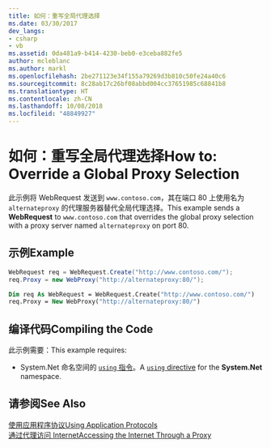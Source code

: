 ```yaml
---
title: 如何：重写全局代理选择
ms.date: 03/30/2017
dev_langs:
- csharp
- vb
ms.assetid: 0da481a9-b414-4230-beb0-e3ceba882fe5
author: mcleblanc
ms.author: markl
ms.openlocfilehash: 2be271123e34f155a79269d3b810c50fe24a40c6
ms.sourcegitcommit: 8c28ab17c26bf08abbd004cc37651985c68841b8
ms.translationtype: HT
ms.contentlocale: zh-CN
ms.lasthandoff: 10/08/2018
ms.locfileid: "48849927"
---
```

# <a name="how-to-override-a-global-proxy-selection"></a><span data-ttu-id="6e867-102">如何：重写全局代理选择</span><span class="sxs-lookup"><span data-stu-id="6e867-102">How to: Override a Global Proxy Selection</span></span>
<span data-ttu-id="6e867-103">此示例将 WebRequest 发送到 `www.contoso.com`，其在端口 80 上使用名为 `alternateproxy` 的代理服务器替代全局代理选择。</span><span class="sxs-lookup"><span data-stu-id="6e867-103">This example sends a **WebRequest** to `www.contoso.com` that overrides the global proxy selection with a proxy server named `alternateproxy` on port 80.</span></span>  
  
## <a name="example"></a><span data-ttu-id="6e867-104">示例</span><span class="sxs-lookup"><span data-stu-id="6e867-104">Example</span></span>  
  
```csharp  
WebRequest req = WebRequest.Create("http://www.contoso.com/");  
req.Proxy = new WebProxy("http://alternateproxy:80/");  
```  
  
```vb  
Dim req As WebRequest = WebRequest.Create("http://www.contoso.com/")  
req.Proxy = New WebProxy("http://alternateproxy:80/")  
```  
  
## <a name="compiling-the-code"></a><span data-ttu-id="6e867-105">编译代码</span><span class="sxs-lookup"><span data-stu-id="6e867-105">Compiling the Code</span></span>  
 <span data-ttu-id="6e867-106">此示例需要：</span><span class="sxs-lookup"><span data-stu-id="6e867-106">This example requires:</span></span>  
  
-   <span data-ttu-id="6e867-107">System.Net 命名空间的 [`using` 指令](~/docs/csharp/language-reference/keywords/using-directive.md)。</span><span class="sxs-lookup"><span data-stu-id="6e867-107">A [`using` directive](~/docs/csharp/language-reference/keywords/using-directive.md) for the **System.Net** namespace.</span></span>  
  
## <a name="see-also"></a><span data-ttu-id="6e867-108">请参阅</span><span class="sxs-lookup"><span data-stu-id="6e867-108">See Also</span></span>  
 [<span data-ttu-id="6e867-109">使用应用程序协议</span><span class="sxs-lookup"><span data-stu-id="6e867-109">Using Application Protocols</span></span>](../../../docs/framework/network-programming/using-application-protocols.md)  
 [<span data-ttu-id="6e867-110">通过代理访问 Internet</span><span class="sxs-lookup"><span data-stu-id="6e867-110">Accessing the Internet Through a Proxy</span></span>](../../../docs/framework/network-programming/accessing-the-internet-through-a-proxy.md)
